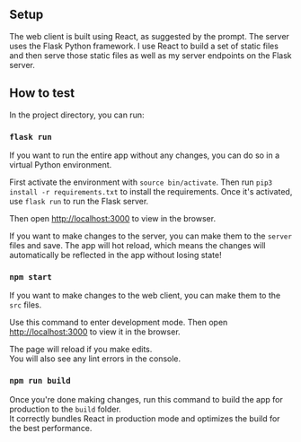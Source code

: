 ## Setup

The web client is built using React, as suggested by the prompt. The server uses the Flask Python framework. I use React to build a set of static files and then serve those static files as well as my server endpoints on the Flask server.

## How to test

In the project directory, you can run:

### `flask run`

If you want to run the entire app without any changes, you can do so in a virtual Python environment.

First activate the environment with `source bin/activate`.
Then run `pip3 install -r requirements.txt` to install the requirements.
Once it's activated, use `flask run` to run the Flask server.

Then open [http://localhost:3000](http://localhost:5000) to view in the browser.

If you want to make changes to the server, you can make them to the `server` files and save. The app will hot reload, which means the changes will automatically be reflected in the app without losing state! 

### `npm start`

If you want to make changes to the web client, you can make them to the `src` files.

Use this command to enter development mode. Then open [http://localhost:3000](http://localhost:3000) to view it in the browser.

The page will reload if you make edits.<br />
You will also see any lint errors in the console.

### `npm run build`

Once you're done making changes, run this command to build the app for production to the `build` folder.<br />
It correctly bundles React in production mode and optimizes the build for the best performance.
